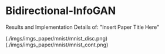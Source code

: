# Bidirectional-InfoGAN
Results and Implementation Details of: "Insert Paper Title Here"


(./imgs/imgs_paper/mnist/mnist_disc.png)
(./imgs/imgs_paper/mnist/mnist_cont.png)
